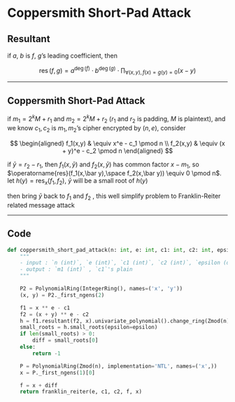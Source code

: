 # Coppersmith Short-Pad Attack

## Resultant

if $a$, $b$ is $f$, $g$’s leading coefficient, then

$$
\operatorname{res}(f,g) = a^{\operatorname{deg}(f)} \cdot b^{\operatorname{deg}(g)} \cdot \prod_{\forall (x,y) , f(x) = g(y) = 0} (x - y)
$$


---
## Coppersmith Short-Pad Attack

if $m_1 = 2^kM + r_1$ and $m_2 = 2^kM + r_2$ ($r_1$ and $r_2$ is padding, $M$ is plaintext), and we know $c_1, c_2$ is $m_1, m_2$’s cipher encrypted by $(n,e)$, consider

$$
\begin{aligned}
f_1(x,y) & \equiv x^e - c_1 \pmod n \\
f_2(x,y) & \equiv (x + y)^e - c_2 \pmod n
\end{aligned}
$$

if $\bar y = r_2 - r_1$, then $f_1(x,\bar y)$ and $f_2(x,\bar y)$ has common factor $x - m_1$, so $\operatorname{res}(f_1(x,\bar y),\space f_2(x,\bar y)) \equiv 0 \pmod n$. let $h(y) = \operatorname{res}_x(f_1,f_2)$, $\bar y$ will be a small root of $h(y)$

then bring $\bar y$ back to $f_1$ and $f_2$ , this well simplify problem to Franklin-Reiter related message attack


---
## Code

```python
def coppersmith_short_pad_attack(n: int, e: int, c1: int, c2: int, epsilon=None):
    """
    - input : `n (int)`, `e (int)`, `c1 (int)`, `c2 (int)`, `epsilon (default=None)` , `0 < epsilon <= 1/7`
    - output : `m1 (int)` , `c1`'s plain
    """

    P2 = PolynomialRing(IntegerRing(), names=('x', 'y'))
    (x, y) = P2._first_ngens(2)

    f1 = x ** e - c1
    f2 = (x + y) ** e - c2
    h = f1.resultant(f2, x).univariate_polynomial().change_ring(Zmod(n))
    small_roots = h.small_roots(epsilon=epsilon)
    if len(small_roots) > 0:
        diff = small_roots[0]
    else:
        return -1

    P = PolynomialRing(Zmod(n), implementation='NTL', names=('x',))
    x = P._first_ngens(1)[0]

    f = x + diff
    return franklin_reiter(e, c1, c2, f, x)
```